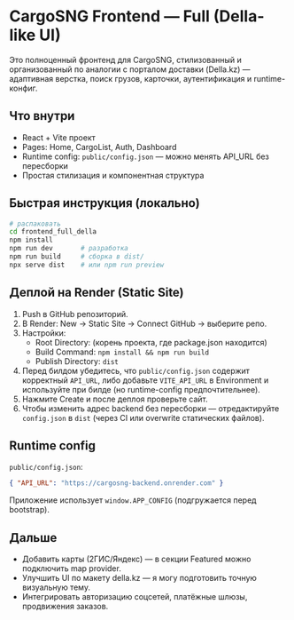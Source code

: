 
# CargoSNG Frontend — Full (Della-like UI)

Это полноценный фронтенд для CargoSNG, стилизованный и организованный по аналогии с порталом доставки (Della.kz) — адаптивная верстка, поиск грузов, карточки, аутентификация и runtime-конфиг.

## Что внутри
- React + Vite проект
- Pages: Home, CargoList, Auth, Dashboard
- Runtime config: `public/config.json` — можно менять API_URL без пересборки
- Простая стилизация и компонентная структура

## Быстрая инструкция (локально)
```bash
# распаковать
cd frontend_full_della
npm install
npm run dev       # разработка
npm run build     # сборка в dist/
npx serve dist    # или npm run preview
```

## Деплой на Render (Static Site)
1. Push в GitHub репозиторий.
2. В Render: New → Static Site → Connect GitHub → выберите репо.
3. Настройки:
   - Root Directory: (корень проекта, где package.json находится)
   - Build Command: `npm install && npm run build`
   - Publish Directory: `dist`
4. Перед билдом убедитесь, что `public/config.json` содержит корректный `API_URL`, либо добавьте `VITE_API_URL` в Environment и используйте при билде (но runtime-config предпочтительнее).
5. Нажмите Create и после деплоя проверьте сайт.
6. Чтобы изменить адрес backend без пересборки — отредактируйте `config.json` в `dist` (через CI или overwrite статических файлов).

## Runtime config
`public/config.json`:
```json
{ "API_URL": "https://cargosng-backend.onrender.com" }
```

Приложение использует `window.APP_CONFIG` (подгружается перед bootstrap).

## Дальше
- Добавить карты (2ГИС/Яндекс) — в секции Featured можно подключить map provider.
- Улучшить UI по макету della.kz — я могу подготовить точную визуальную тему.
- Интегрировать авторизацию соцсетей, платёжные шлюзы, продвижения заказов.

